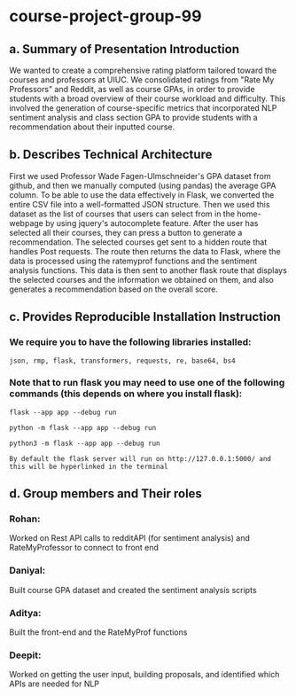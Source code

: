 # course-project-group-99

## a. Summary of Presentation Introduction

We wanted to create a comprehensive rating platform tailored toward the courses and professors at UIUC. We consolidated ratings from "Rate My Professors" and Reddit, as well as course GPAs, in order to provide students with a broad overview of their course workload and difficulty. This involved the generation of course-specific metrics that incorporated NLP sentiment analysis and class section GPA to provide students with a recommendation about their inputted course.

## b. Describes Technical Architecture
First we used Professor Wade Fagen-Ulmschneider's GPA dataset from github, and then we manually computed (using pandas) the average GPA column. To be able to use the data effectively in Flask, we converted the entire CSV file into a well-formatted JSON structure. Then we used this dataset as the list of courses that users can select from in the home-webpage by using jquery's autocomplete feature. After the user has selected all their courses, they can press a button to generate a recommendation. The selected courses get sent to a hidden route that handles Post requests. The route then returns the data to Flask, where the data is  processed using the ratemyprof functions and the sentiment analysis functions. This data is then sent to another flask route that displays the selected courses and the information we obtained on them, and also generates a recommendation based on the overall score.

## c. Provides Reproducible Installation Instruction
### We require you to have the following libraries installed: 
	json, rmp, flask, transformers, requests, re, base64, bs4
### Note that to run flask you may need to use one of the following commands (this depends on where you install flask):
	flask --app app --debug run
  	
	python -m flask --app app --debug run
 	
	python3 -m flask --app app --debug run

	By default the flask server will run on http://127.0.0.1:5000/ and this will be hyperlinked in the terminal 


## d. Group members and Their roles
### Rohan:
Worked on Rest API calls to redditAPI (for sentiment analysis) and RateMyProfessor to connect to front end
### Daniyal:
Built course GPA dataset and created the sentiment analysis scripts
### Aditya:
   Built the front-end and the RateMyProf functions
### Deepit:
   Worked on getting the user input, building proposals, and identified which APIs are needed for NLP


